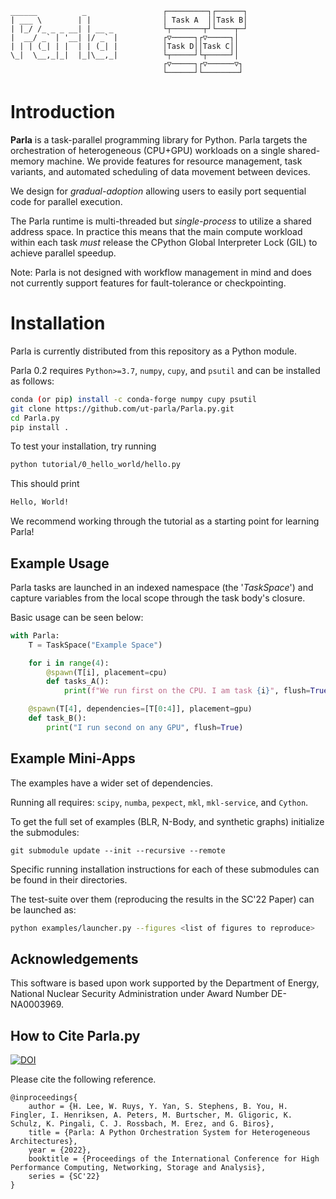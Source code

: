 ```
______          _                 ┌─────────┐┌──────┐
| ___ \        | |                │ Task A  ││Task B│
| |_/ /_ _ _ __| | __ _           └┬───────┬┘└────┬─┘
|  __/ _` | '__| |/ _` |          ┌▽─────┐┌▽─────┐│  
| | | (_| | |  | | (_| |          │Task D││Task C││  
\_|  \__,_|_|  |_|\__,_|          └┬─────┘└┬─────┘│  
                                  ┌▽─────┐┌▽──────▽┐ 
                                  └──────┘└────────┘ 
```

# Introduction

**Parla** is a task-parallel programming library for Python.
Parla targets the orchestration of heterogeneous (CPU+GPU) workloads on a single shared-memory machine.
We provide features for resource management, task variants, and automated scheduling of data movement between devices. 

We design for *gradual-adoption* allowing users to easily port sequential code for parallel execution.

The Parla runtime is multi-threaded but *single-process* to utilize a shared address space. 
In practice this means that the main compute workload within each task *must* release the CPython Global Interpreter Lock (GIL) to achieve parallel speedup.

Note: Parla is not designed with workflow management in mind and does not currently support features for fault-tolerance or checkpointing.

# Installation

Parla is currently distributed from this repository as a Python module.

Parla 0.2 requires `Python>=3.7`, `numpy`, `cupy`, and `psutil` and can be installed as follows:

```bash
conda (or pip) install -c conda-forge numpy cupy psutil
git clone https://github.com/ut-parla/Parla.py.git
cd Parla.py
pip install .
```
To test your installation, try running

```bash
python tutorial/0_hello_world/hello.py
```

This should print

```bash
Hello, World!
```

We recommend working through the tutorial as a starting point for learning Parla!

## Example Usage

Parla tasks are launched in an indexed namespace (the '*TaskSpace*') and capture variables from the local scope through the task body's closure.

Basic usage can be seen below:

```python
with Parla:
    T = TaskSpace("Example Space")

    for i in range(4):
        @spawn(T[i], placement=cpu)
        def tasks_A():
            print(f"We run first on the CPU. I am task {i}", flush=True)

    @spawn(T[4], dependencies=[T[0:4]], placement=gpu)
    def task_B():
        print("I run second on any GPU", flush=True)
```


## Example Mini-Apps
The examples have a wider set of dependencies.

Running all requires: `scipy`, `numba`, `pexpect`, `mkl`, `mkl-service`, and `Cython`.


To get the full set of examples (BLR, N-Body, and synthetic graphs) initialize the submodules:
```
git submodule update --init --recursive --remote
```

Specific running installation instructions for each of these submodules can be found in their directories.

The test-suite over them (reproducing the results in the SC'22 Paper) can be launched as:

```bash
python examples/launcher.py --figures <list of figures to reproduce>
```

<!---
## Running the Docker Container
The Parla container requires CUDA support in the Docker host environment. To get a shell inside the provided docker container run

```
docker run --gpus all --rm -it utpecos/parla
```

In this container, a Parla repo with tutorial branch is put at the root of HOME directory, which could be used out of the box.

Depending on your Docker configuration, you may need to run this command as root using sudo or some other method. Since CUDA is required for all the demos, you must provide some GPUs for the docker container to use. For this to work using the command shown, you need to use Docker 19.03 or later.

## Virtual Execution Contexts (Experimental)

VECs are currently experimental.
Some of the packaging work for them still needs to be done.
Here are instructions for how to get the VEC prototype running locally:

Glibc is usually the pain point.
Everything should be working for numpy/openblas now.
Other libraries may or may not work.
Make sure you have recent versions of cython, numpy, gcc, binutils, make, libunwind, and CMake.
Everything except gcc is available via conda if you need it.
We recommend using conda-forge (see https://conda-forge.org/docs/user/introduction.html#how-can-i-install-packages-from-conda-forge), but the default packages may work too.
Leave "$HOME/Parla.py" empty since this will clone a bunch of stuff there.
Note: the current instructions reference build directories to get some compiled libraries at runtime.
We don't have a conda package set up for this yet.
We don't even really have nice installation and launching infrastructure either, so a bunch of the stuff here has some paths hard-coded until we get something better set up.
Copy the following into a script and run it (NOTE: this deletes the "$HOME/Parla.py" directory entirely each time, so DO NOT save stuff there and then use this script as-is to build):
```Shell
set -e
rm -rf "$HOME/Parla.py"
git clone https://github.com/ut-parla/Parla.py "$HOME/Parla.py"
cd "$HOME/Parla.py"
git clone https://github.com/ut-parla/glibc glibc
cd glibc
rm -rf install
mkdir install
rm -rf build
mkdir build
cd build
CC="gcc -no-pie -fno-PIE" CXX="g++ -no-pie -fno-PIE" MIG="mig" MAKE="make"\
 AUTOCONF=false MAKEINFO=: \
 ../configure \
 --host=x86_64-linux-gnu \
 --prefix="$HOME/Parla.py/glibc/install" \
 --enable-add-ons=libidn,"" \
 --enable-stackguard-randomization \
 --without-selinux \
 --enable-stack-protector=strong \
 --enable-obsolete-rpc \
 --enable-obsolete-nsl \
 --enable-kernel=3.2 --enable-multi-arch --enable-static-pie
make
make install
cd ../..
cd runtime_libs
rm -rf build
mkdir build
cd build
cmake -DCMAKE_BUILD_TYPE=Release ..
make
cd ../..
python setup.py build_ext --include-dirs="$CONDA_PREFIX/include" install;
cd ..
```
If that actually worked, you can now copy the following single line into a separate shell script (say parla.sh) and use that like the Python command.
NOTE: the interactive shell doesn't work on some machines right now and we don't know why yet, so only use this to run scripts.
```Shell
LD_LIBRARY_PATH="$HOME/Parla.py/runtime_libs/build:$LD_LIBRARY_PATH" LD_PRELOAD="$HOME/Parla.py/runtime_libs/build/libparla_supervisor.so" "$HOME/Parla.py/runtime_libs/usingldso" "$HOME/Parla.py/glibc/install" python "$@"
```
Using the parla.sh shell script you can run parla programs as "sh parla.sh $ARGS" where $ARGS is whatever arguments you'd be passing to Python.
-->


## Acknowledgements
This software is based upon work supported by the Department of Energy, National Nuclear Security Administration under Award Number DE-NA0003969.

## How to Cite Parla.py
[![DOI](https://zenodo.org/badge/DOI/10.5281/zenodo.6941889.svg)](https://doi.org/10.5281/zenodo.6941889)

Please cite the following reference.

```
@inproceedings{
    author = {H. Lee, W. Ruys, Y. Yan, S. Stephens, B. You, H. Fingler, I. Henriksen, A. Peters, M. Burtscher, M. Gligoric, K. Schulz, K. Pingali, C. J. Rossbach, M. Erez, and G. Biros},
    title = {Parla: A Python Orchestration System for Heterogeneous Architectures},
    year = {2022},
    booktitle = {Proceedings of the International Conference for High Performance Computing, Networking, Storage and Analysis},
    series = {SC'22}
}
```
